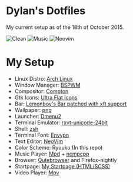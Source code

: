 # Dylan's Dotfiles
My current setup as of the 18th of October 2015.

![Clean](http://i.imgur.com/S0O2Lxm.png)
![Music](http://i.imgur.com/zUhgrJC.png)
![Neovim](http://i.imgur.com/YiKYVk1.png)

<!--- My Setup {{{ -->

# My Setup

* Linux Distro: [Arch Linux](https://www.archlinux.org/)
* Window Manager: [BSPWM](https://github.com/baskerville/bspwm)
* Compositor: [Compton](https://github.com/chjj/compton)
* Gtk Icons: [Ultra Flat Icons](https://aur.archlinux.org/packages/ultra-flat-icons/)
* Bar: [Lemonboy's Bar patched with xft support](https://github.com/krypt-n/bar)
* Wallpaper: [png](https://u.teknik.io/AUeYx2.png)
* Launcher: [Dmenu2](https://github.com/mrshankly/dmenu2)
* Terminal Emulator: [rxvt-unicode-24bit](https://aur4.archlinux.org/packages/rxvt-unicode-24bit/)
* Shell: [zsh](http://www.zsh.org/)
* Terminal Font: [Envypn](http://ywstd.fr/me/#envypn)
* Text Editor: [NeoVim](https://github.com/neovim/neovim)
* Color Scheme: Ryuuko (In this repo)
* Music Player: [Mpd](http://www.musicpd.org/) + [ncmpcpp](http://ncmpcpp.rybczak.net/)
* Browser: [Qutebrowser](https://github.com/The-Compiler/qutebrowser) and Firefox-nightly
* Startpage: [My Startpage (HTML/SCSS)](https://github.com/dylanaraps/startpage)
* Video Player: [Mpv](https://github.com/haasn/mpvhq)

<!--- }}} -->


